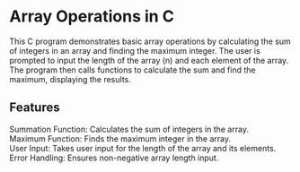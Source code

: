 # Array Operations in C
This C program demonstrates basic array operations by calculating the sum of integers in an array and finding the maximum integer. The user is prompted to input the length of the array (n) and each element of the array. The program then calls functions to calculate the sum and find the maximum, displaying the results.

## Features
Summation Function: Calculates the sum of integers in the array. <br>
Maximum Function: Finds the maximum integer in the array. <br>
User Input: Takes user input for the length of the array and its elements. <br>
Error Handling: Ensures non-negative array length input. 
